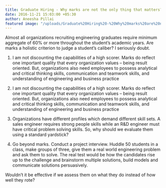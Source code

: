 ```yaml
---
title: Graduate Hiring - Why marks are not the only thing that matters?
date: 2016-11-21 15:03:00 +05:30
author: Aneesha Pillai
featured image: "/uploads/Graduate%20Hiring%20-%20Why%20marks%20are%20not%20the%20only%20thing%20that%20matters.jpg"
---
```


Almost all organizations recruiting engineering graduates require minimum aggregate of 60% or more throughout the student’s academic years. Are marks a holistic criterion to judge a student’s caliber? I seriously doubt.

1. I am not discounting the capabilities of a high scorer. Marks do reflect one important quality that every organization values – being result oriented. But, organizations also need employees to possess analytical and critical thinking skills, communication and teamwork skills, and understanding of engineering and business practice

2. I am not discounting the capabilities of a high scorer. Marks do reflect one important quality that every organization values – being result oriented. But, organizations also need employees to possess analytical and critical thinking skills, communication and teamwork skills, and understanding of engineering and business practice

3. Organizations have different profiles which demand different skill sets. A sales engineer requires strong people skills while an R&D engineer must have critical problem solving skills. So, why should we evaluate them using a standard yardstick?

4. Go beyond marks. Conduct a project interview. Huddle 50 students in a class, make groups of three, give them a real world engineering problem and ask them to solve. The real test would be how the candidates rise up to the challenge and brainstorm multiple solutions, build models and communicate solutions persuasively.

Wouldn’t it be effective if we assess them on what they do instead of how well they rote?